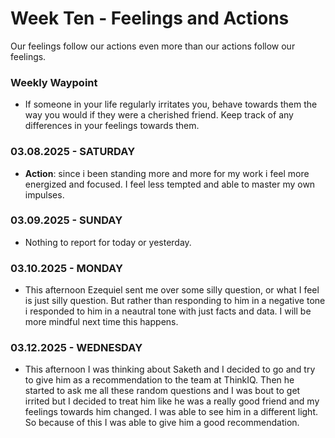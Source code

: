 # Week Ten - Feelings and Actions

Our feelings follow our actions even more than our actions follow our feelings.

### Weekly Waypoint

- If someone in your life regularly irritates you, behave towards them the way you would if they were a cherished friend.
Keep track of any differences in your feelings towards them.

### 03.08.2025 - SATURDAY

- **Action**: since i been standing more and more for my work i feel more energized and focused. I feel less tempted and able to master my own impulses.

### 03.09.2025 - SUNDAY

- Nothing to report for today or yesterday.

### 03.10.2025 - MONDAY

- This afternoon Ezequiel sent me over some silly question, or what I feel is just silly question. But
rather than responding to him in a negative tone i responded to him in a neautral tone with just facts and data.
I will be more mindful next time this happens.

### 03.12.2025 - WEDNESDAY

- This afternoon I was thinking about Saketh and I decided to go and try to give him as a recommendation to the team at ThinkIQ.
Then he started to ask me all these random questions and I was bout to get irrited but I decided to treat him like he was a really good friend
and my feelings towards him changed. I was able to see him in a different light. So because of this I was able to give him a good recommendation.

